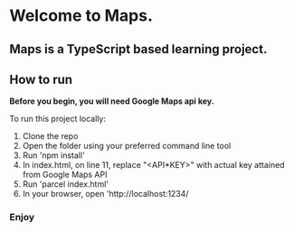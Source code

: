 # Welcome to Maps.

## Maps is a TypeScript based learning project.

## How to run

**Before you begin, you will need Google Maps api key.**

To run this project locally:

1. Clone the repo
2. Open the folder using your preferred command line tool
3. Run 'npm install'
4. In index.html, on line 11, replace "<API\*KEY>" with actual key attained from Google Maps API
5. Run 'parcel index.html'
6. In your browser, open 'http://localhost:1234/

### Enjoy
